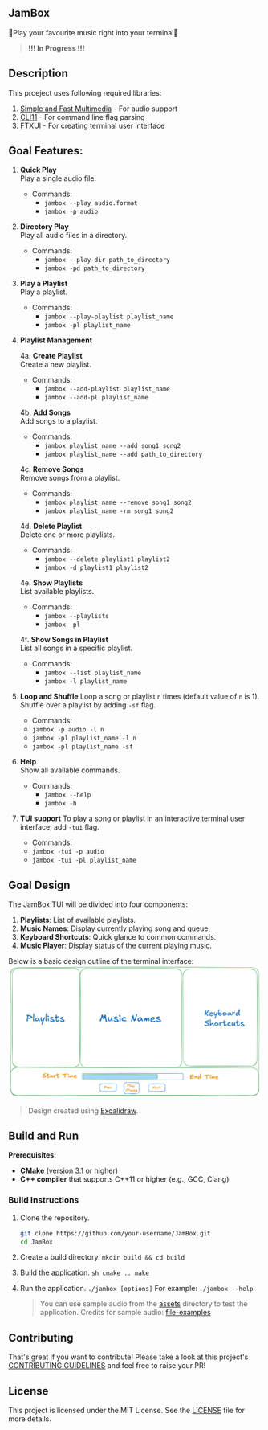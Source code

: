 ## JamBox 

🎵Play your favourite music right into your terminal🎵

> **!!! In Progress !!!**

## Description
This proeject uses following required libraries:
1. [Simple and Fast Multimedia](https://github.com/SFML/SFML) - For audio support
2. [CLI11](https://github.com/CLIUtils/CLI11) - For command line flag parsing
3. [FTXUI](https://github.com/ArthurSonzogni/FTXUI) - For creating terminal user interface


## **Goal Features:**

1. **Quick Play**  
    Play a single audio file.
    - Commands:
    	- `jambox --play audio.format`
     	- `jambox -p audio`
       
2. **Directory Play**  
   Play all audio files in a directory.
    - Commands:
    	- `jambox --play-dir path_to_directory`
     	- `jambox -pd path_to_directory`

3. **Play a Playlist**  
   Play a playlist.
   
    - Commands:
    	- `jambox --play-playlist playlist_name`
     	- `jambox -pl playlist_name`
    
    
5. **Playlist Management**
    
    4a. **Create Playlist**  
    Create a new playlist.
   
    - Commands:
    	- `jambox --add-playlist playlist_name`
     	- `jambox --add-pl playlist_name`
    
    4b. **Add Songs**  
    Add songs to a playlist.
   
    - Commands:
    	- `jambox playlist_name --add song1 song2`
     	- `jambox playlist_name --add path_to_directory`
    
    4c. **Remove Songs**  
    Remove songs from a playlist.
   
    - Commands:
    	- `jambox playlist_name --remove song1 song2`
     	- `jambox playlist_name -rm song1 song2`
    
    4d. **Delete Playlist**  
    Delete one or more playlists.
   
    - Commands:
    	- `jambox --delete playlist1 playlist2`
     	- `jambox -d playlist1 playlist2`
    
    4e. **Show Playlists**  
    List available playlists.
   
    - Commands:
    	- `jambox --playlists`
     	- `jambox -pl`
    
    4f. **Show Songs in Playlist**  
    List all songs in a specific playlist.
   
    - Commands:
    	- `jambox --list playlist_name`
     	- `jambox -l playlist_name`
  
6. **Loop and Shuffle**
   Loop a song or playlist `n` times (default value of `n` is 1). Shuffle over a playlist by adding `-sf` flag.
   
   - Commands:
   	- `jambox -p audio -l n`
   	- `jambox -pl playlist_name -l n`
   	- `jambox -pl playlist_name -sf`
		

7. **Help**  
   Show all available commands.
    
    - Commands:
    	- `jambox --help`
     	- `jambox -h`

8. **TUI support**
   To play a song or playlist in an interactive terminal user interface, add `-tui` flag.

   - Commands:
   	- `jambox -tui -p audio`
   	- `jambox -tui -pl playlist_name`




## Goal Design
The JamBox TUI will be divided into four components:
1. **Playlists**: List of available playlists. 
2. **Music Names**: Display currently playing song and queue. 
3. **Keyboard Shortcuts**: Quick glance to common commands.
4. **Music Player**: Display status of the current playing music.
	 
Below is a basic design outline of the terminal interface: ![JamBox Design](./assets/JamBox%20Design.png)

> Design created using [Excalidraw](https://excalidraw.com/).

## Build and Run
**Prerequisites**:
- **CMake** (version 3.1 or higher) 
- **C++ compiler** that supports C++11 or higher (e.g., GCC, Clang)

### Build Instructions
1. Clone the repository.
	```sh 
	git clone https://github.com/your-username/JamBox.git
	cd JamBox
	```
2. Create a build directory.
	`mkdir build && cd build`
		
3. Build the application.
	    ```sh
	    cmake ..
	    make
		```
		
4. Run the application.
	`./jambox [options]`
	For example: `./jambox --help`
	> You can use sample audio from the [assets](./assets) directory to test the application. Credits for sample audio: [file-examples](https://file-examples.com/)


## Contributing
That's great if you want to contribute! Please take a look at this project's [CONTRIBUTING GUIDELINES](https://github.com/DIlkhush00/JamBox/blob/master/CONTRIBUTING.md) and feel free to raise your PR!

## License

This project is licensed under the MIT License. See the [LICENSE](./LICENSE) file for more details.
